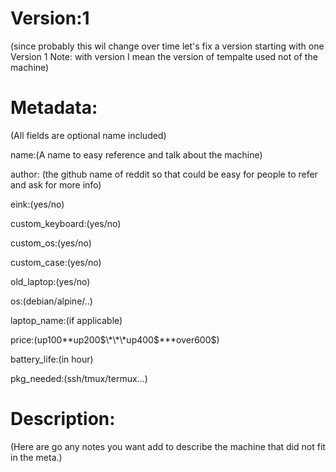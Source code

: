 # Version:1

(since probably this wil change over time let's fix a version starting with one Version 1
Note: with version I mean the version of tempalte used not of the machine)


# Metadata:

(All fields are optional name included)

name:(A name to easy reference and talk about the machine)

author: (the github name of reddit so that could be easy for people to refer and ask for more info)

eink:(yes/no)

custom_keyboard:(yes/no)

custom_os:(yes/no)

custom_case:(yes/no)

old_laptop:(yes/no)

os:(debian/alpine/..)

laptop_name:(if applicable)

price:(up100\*\*up200$\*\*\*up400$\*\*\*over600$)

battery_life:(in hour)

pkg_needed:(ssh/tmux/termux...)


# Description:

(Here are go any notes you want add to describe the machine that did not fit in the meta.)
